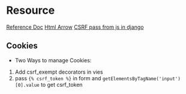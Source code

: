 # Resource

[Reference Doc](https://codewithsteps.herokuapp.com)
[Html Arrow](https://www.toptal.com/designers/htmlarrows/)
[CSRF pass from js in django](https://docs.djangoproject.com/en/3.0/ref/csrf/#ajax)

## Cookies 
- Two Ways to manage Cookies:
1. Add csrf_exempt decorators in vies 
2. pass `{% csrf_token %}` in form and `getElementsByTagName('input')[0].value`  to get csrf_token 

